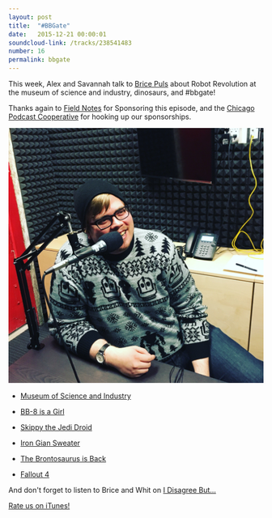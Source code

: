 ```yaml
---
layout: post
title:  "#BBGate"
date:   2015-12-21 00:00:01
soundcloud-link: /tracks/238541483
number: 16
permalink: bbgate
---
```


This week, Alex and Savannah talk to [Brice Puls](https://twitter.com/bricepuls) about Robot Revolution at the museum of science and industry, dinosaurs, and #bbgate!

Thanks again to [Field Notes](http://fieldnotesbrand.com/) for Sponsoring this episode, and the [Chicago Podcast Cooperative](http://chicagopodcastcoop.com/) for hooking up our sponsorships.

<img src="../img/16/brice.jpg">

- [Museum of Science and Industry](http://www.msichicago.org/?gclid=Cj0KEQiA496zBRDoi5OY3p2xmaUBEiQArLNnK_G9PirTB610oJNAwoRnCHNK7FDDjPiwZ8CUc6YmyzEaAviA8P8HAQ)

- [BB-8 is a Girl](http://www.telegraph.co.uk/film/star-wars-the-force-awakens/bb-8-droid-girl-female/)

- [Skippy the Jedi Droid](http://www.oafe.net/blog/2011/12/skippy-the-jedi-droid/)

- [Iron Gian Sweater](http://mondotees.com/products/irongiant-knit-sweater)

- [The Brontosaurus is Back](http://www.scientificamerican.com/article/the-brontosaurus-is-back1/)

- [Fallout 4](https://www.fallout4.com/age-gate)

And don't forget to listen to Brice and Whit on [I Disagree But...](http://www.idisagreebut.com/)

[Rate us on iTunes!](https://itunes.apple.com/us/podcast/roboism/id1008492610?mt=2)
